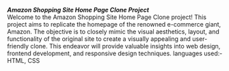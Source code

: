 <b><i>Amazon Shopping Site Home Page Clone Project</i></b><br>
Welcome to the Amazon Shopping Site Home Page Clone project! This project aims to replicate the homepage of the renowned e-commerce giant, Amazon. The objective is to closely mimic the visual aesthetics, layout, and functionality of the original site to create a visually appealing and user-friendly clone. This endeavor will provide valuable insights into web design, frontend development, and responsive design techniques.
languages used:- HTML, CSS

